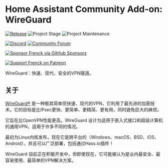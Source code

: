 # Home Assistant Community Add-on: WireGuard

[![Release][release-shield]][release] ![Project Stage][project-stage-shield] ![Project Maintenance][maintenance-shield]

[![Discord][discord-shield]][discord] [![Community Forum][forum-shield]][forum]

[![Sponsor Frenck via GitHub Sponsors][github-sponsors-shield]][github-sponsors]

[![Support Frenck on Patreon][patreon-shield]][patreon]

WireGuard：快速、现代、安全的VPN隧道。

## 关于

[WireGuard®][wireguard] 是一种极其简单但快速、现代的VPN，它利用了最先进的加密技术。它的目标是比IPsec更快、更简单、更精简、更有用，同时避免巨大的麻烦。

它旨在比OpenVPN性能更高。WireGuard 设计为适用于嵌入式接口和超级计算机的通用VPN，适用于许多不同的情况。

最初为Linux内核发布，现在它是跨平台的（Windows、macOS、BSD、iOS、Android），并且可以广泛部署，包括通过Hass.io插件！

WireGuard 目前正在积极开发中，但即使现在，它可能被认为是业内最安全、最容易使用、最简单的VPN解决方案。

[discord-shield]: https://img.shields.io/discord/478094546522079232.svg
[discord]: https://discord.me/hassioaddons
[forum-shield]: https://img.shields.io/badge/community-forum-brightgreen.svg
[forum]: https://community.home-assistant.io/t/home-assistant-community-add-on-wireguard/134662?u=frenck
[github-sponsors-shield]: https://frenck.dev/wp-content/uploads/2019/12/github_sponsor.png
[github-sponsors]: https://github.com/sponsors/frenck
[maintenance-shield]: https://img.shields.io/maintenance/yes/2025.svg
[patreon-shield]: https://frenck.dev/wp-content/uploads/2019/12/patreon.png
[patreon]: https://www.patreon.com/frenck
[project-stage-shield]: https://img.shields.io/badge/project%20stage-experimental-yellow.svg
[release-shield]: https://img.shields.io/badge/version-v0.12.0-blue.svg
[release]: https://github.com/hassio-addons/addon-wireguard/tree/v0.12.0
[wireguard]: https://www.wireguard.com